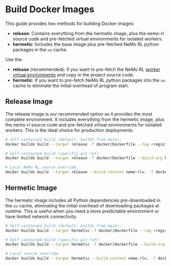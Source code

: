 # Build Docker Images

This guide provides two methods for building Docker images:

* **release**: Contains everything from the hermetic image, plus the nemo-rl source code and pre-fetched virtual environments for isolated workers.
* **hermetic**: Includes the base image plus pre-fetched NeMo RL python packages in the `uv` cache.

Use the:
* **release** (recommended): if you want to pre-fetch the NeMo RL [worker virtual environments](./design-docs/uv.md#worker-configuration) and copy in the project source code.
* **hermetic**: if you want to pre-fetch NeMo RL python packages into the `uv` cache to eliminate the initial overhead of program start.

## Release Image

The release image is our recommended option as it provides the most complete environment. It includes everything from the hermetic image, plus the nemo-rl source code and pre-fetched virtual environments for isolated workers. This is the ideal choice for production deployments.

```sh
# Self-contained build (default: builds from main):
docker buildx build --target release -f docker/Dockerfile --tag <registry>/nemo-rl:latest --push .

# Self-contained build (specific git ref):
docker buildx build --target release -f docker/Dockerfile --build-arg NRL_GIT_REF=r0.3.0 --tag <registry>/nemo-rl:r0.3.0 --push .

# Local NeMo RL source override:
docker buildx build --target release --build-context nemo-rl=. -f docker/Dockerfile --tag <registry>/nemo-rl:latest --push .
```

## Hermetic Image

The hermetic image includes all Python dependencies pre-downloaded in the `uv` cache, eliminating the initial overhead of downloading packages at runtime. This is useful when you need a more predictable environment or have limited network connectivity.

```sh
# Self-contained build (default: builds from main):
docker buildx build --target hermetic -f docker/Dockerfile --tag <registry>/nemo-rl:latest --push .

# Self-contained build (specific git ref):
docker buildx build --target hermetic -f docker/Dockerfile --build-arg NRL_GIT_REF=r0.3.0 --tag <registry>/nemo-rl:r0.3.0 --push .

# Local source override:
docker buildx build --target hermetic --build-context nemo-rl=. -f docker/Dockerfile --tag <registry>/nemo-rl:latest --push .
```
